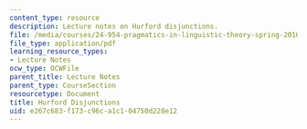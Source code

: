 ```yaml
---
content_type: resource
description: Lecture notes on Hurford disjunctions.
file: /media/courses/24-954-pragmatics-in-linguistic-theory-spring-2010/e267c683f173c96ca1c104750d228e12_MIT24_954S10_lec02.pdf
file_type: application/pdf
learning_resource_types:
- Lecture Notes
ocw_type: OCWFile
parent_title: Lecture Notes
parent_type: CourseSection
resourcetype: Document
title: Hurford Disjunctions
uid: e267c683-f173-c96c-a1c1-04750d228e12
---
```

